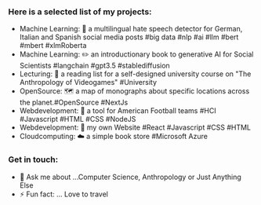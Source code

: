 ### Here is a selected list of my projects:

- Machine Learning: 🔭 a multilingual hate speech detector for German, Italian and Spanish social media posts #big data #nlp #ai #llm #bert #mbert #xlmRoberta
- Machine Learning: :pencil2: an introductionary book to generative AI for Social Scientists #langchain #gpt3.5 #stablediffusion
- Lecturing: :scroll: a reading list for a self-designed university course on "The Anthropology of Videogames" #University
- OpenSource: 🗺️ a map of monographs about specific locations across the planet.#OpenSource #NextJs
- Webdevelopment: 🏈 a tool for American Football teams #HCI #Javascript #HTML #CSS #NodeJS
- Webdevelopment: 🏡 my own Website #React #Javascript #CSS #HTML
- Cloudcomputing: ☁️ a simple book store #Microsoft Azure


### Get in touch:  
- 💬 Ask me about ...Computer Science, Anthropology or Just Anything Else
- ⚡ Fun fact: ... Love to travel 
